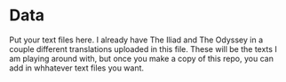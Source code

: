 # Data

Put your text files here. I already have The Iliad and The Odyssey in a couple different translations uploaded in this file. These will be the texts I am playing around with, but once you make a copy of this repo, you can add in whhatever text files you want.
